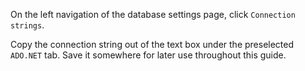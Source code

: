 On the left navigation of the database settings page, click `Connection strings`.

Copy the connection string out of the text box under the preselected `ADO.NET` tab. Save it somewhere for later use throughout this guide.